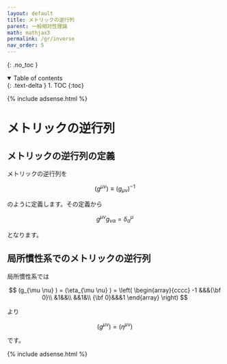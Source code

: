 ```yaml
---
layout: default
title: メトリックの逆行列
parent: 一般相対性理論
math: mathjax3
permalink: /gr/inverse
nav_order: 5
---
```


{: .no_toc }

<details open markdown="block">
  <summary>
    Table of contents
  </summary>
  {: .text-delta }
1. TOC
{:toc}
</details>

{% include adsense.html %}

# メトリックの逆行列

## メトリックの逆行列の定義

メトリックの逆行列を

$$
(g^{\mu \nu}) 
\equiv (g_{\mu \nu})^{-1}
$$

のように定義します。その定義から

$$
g^{\mu \nu} g_{\nu \alpha} 
= \delta^\mu_\alpha
$$

となります。

## 局所慣性系でのメトリックの逆行列

局所慣性系では

$$
(g_{\mu \nu} )
= (\eta_{\mu \nu} ) 
= \left( \begin{array}{cccc}
 -1 &&&{\bf 0}\\
&1&&\\
&&1&\\
{\bf 0}&&&1
\end{array} \right)
$$

より

$$
(g^{\mu \nu}) 
= (\eta^{\mu \nu})
$$

です。

{% include adsense.html %}